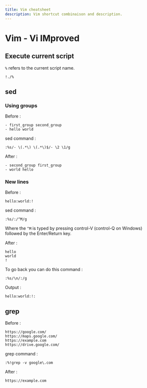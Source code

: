 ```yaml
---
title: Vim cheatsheet
description: Vim shortcut combinaison and description.
---
```


# Vim - Vi IMproved

## Execute current script

`%` refers to the current script name.

```
!./%
```

## sed

### Using groups

Before :

```
- first_group second_group
- hello world
```

sed command :

```
:%s/- \(.*\) \(.*\)$/- \2 \1/g
```

After :

```
- second_group first_group
- world hello
```

### New lines

Before :

```
hello:world:!
```

sed command :

```
:%s/:/^M/g
```

Where the `^M` is typed by pressing control-V (control-Q on Windows) followed by the Enter/Return key.

After :

```
hello
world
!
```

To go back you can do this command :

```
:%s/\n/:/g
```

Output :

```
hello:world:!:
```

## grep

Before :

```
https://google.com/
https://maps.google.com/
https://example.com
https://drive.google.com/
```

grep command :

```
:%!grep -v google\.com
```

After :

```
https://example.com
```